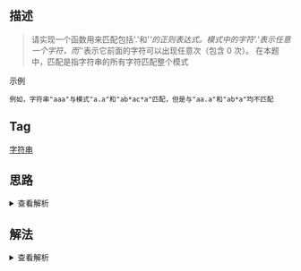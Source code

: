 ## 描述

> 请实现一个函数用来匹配包括'.'和'_'的正则表达式。模式中的字符'.'表示任意一个字符，而'_'表示它前面的字符可以出现任意次（包含 0 次）。 在本题中，匹配是指字符串的所有字符匹配整个模式

示例

```
例如，字符串"aaa"与模式"a.a"和"ab*ac*a"匹配，但是与"aa.a"和"ab*a"均不匹配
```

## Tag

[字符串](/_posts/sort#字符串)

## 思路

<details>
<summary>查看解析</summary>

这个题解法不难，没有什么特殊的算法思想或者数据结构，只是需要考虑各种各样的边界情况

一个是.符号可以匹配任何字符

一个是\*通配符可以匹配任意个字符(包括 0 个)，这意味着其有很多很多种变数，我们需要判断这个*到底可以匹配多少个前字符，比如`aaabc`,`a*abc`，这里`a*`匹配了两个a，`a*bc`则匹配了三个a,`a*c*bc`也是匹配 3 个，此外还有`.\*`的更复杂情况，其可以匹配任意元素

总结一下，大概的判断流程为

-   如果 s 和 pattern 都为空，则返回 true
-   如果 s 不为空，pattern 为空，则返回 false
-   如果 s 为空，pattern 不为空，则可以看 pattern 是不是'x\*'这种形式
-   如果两者都不为空，则
    -   如果 pattern 第二位不是\*，则看两个的头部是否匹配，如果匹配则均下移一位，如果不匹配则返回 false
    -   如果第二位是\*
        -   如果 pattern 第一位和 s 第一位没有匹配上，则 pattern 后移两位
        -   如果匹配上，则判断（以下三种情况用递归来做）
            -   假设当前没有匹配上，pattern 后移 2 位
            -   假设匹配上了一个，pattern 后移 2 位，s 后移 1 位
            -   假设匹配上了多个，pattern 不变，s 后移一位

注意，这个题用递归解好一些，循环特别复杂

</details>

## 解法

<details>
<summary>查看解析</summary>

```js
//s, pattern都是字符串
function match(s, pattern) {
	if (!s.length && !pattern.length) return true
	if (s.length && !pattern.length) return false
	if (!s.length && pattern.length) {
		return pattern.length === 2 && pattern[1] === "*"
	}
	let currentStr = s[0]
	let currentPattern = pattern[0]
	let nextPattern = pattern.length >= 2 ? pattern[1] : null
	if (nextPattern && nextPattern !== "*") {
		if (currentPattern !== "." && currentPattern !== currentStr)
			return false
	}
	if (nextPattern && nextPattern === "*") {
		if (currentPattern !== currentStr && currentPattern !== ".") {
			return match(s, pattern.slice(2))
		} else {
			return (
				match(s, pattern.slice(2)) ||
				match(s.slice(1), pattern) ||
				match(s.slice(1), pattern.slice(2))
			)
		}
	}
	if (currentStr !== currentPattern && currentPattern !== ".") return false
	return match(s.slice(1), pattern.slice(1))
}
```

</details>
